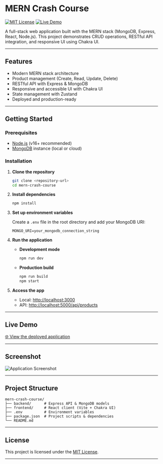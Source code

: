 # MERN Crash Course

[![MIT License](https://img.shields.io/badge/license-MIT-blue.svg)](LICENSE)
[![Live Demo](https://img.shields.io/badge/demo-online-brightgreen)](https://mern-crash-course-8rqv.onrender.com/)

A full-stack web application built with the MERN stack (MongoDB, Express, React, Node.js). This project demonstrates CRUD operations, RESTful API integration, and responsive UI using Chakra UI.

---

## Features

- Modern MERN stack architecture
- Product management (Create, Read, Update, Delete)
- RESTful API with Express & MongoDB
- Responsive and accessible UI with Chakra UI
- State management with Zustand
- Deployed and production-ready

---

## Getting Started

### Prerequisites

- [Node.js](https://nodejs.org/) (v16+ recommended)
- [MongoDB](https://www.mongodb.com/) instance (local or cloud)

### Installation

1. **Clone the repository**
   ```bash
   git clone <repository-url>
   cd mern-crash-course
   ```

2. **Install dependencies**
   ```bash
   npm install
   ```

3. **Set up environment variables**

   Create a `.env` file in the root directory and add your MongoDB URI:
   ```
   MONGO_URI=your_mongodb_connection_string
   ```

4. **Run the application**

   - **Development mode**
     ```bash
     npm run dev
     ```
   - **Production build**
     ```bash
     npm run build
     npm start
     ```

5. **Access the app**

   - Local: [http://localhost:3000](http://localhost:3000)
   - API: [http://localhost:5000/api/products](http://localhost:5000/api/products)

---

## Live Demo

[🌐 View the deployed application](https://mern-crash-course-8rqv.onrender.com/)

---

## Screenshot

![Application Screenshot](MERN-CRASH-COURSE/frontend/src/image/screenshot.png)

---

## Project Structure

```
mern-crash-course/
├── backend/      # Express API & MongoDB models
├── frontend/     # React client (Vite + Chakra UI)
├── .env          # Environment variables
├── package.json  # Project scripts & dependencies
└── README.md
```

---

## License

This project is licensed under the [MIT License](LICENSE).

---

> 
